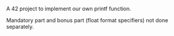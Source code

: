A 42 project to implement our own printf function.

Mandatory part and bonus part (float format specifiers) not done separately.
